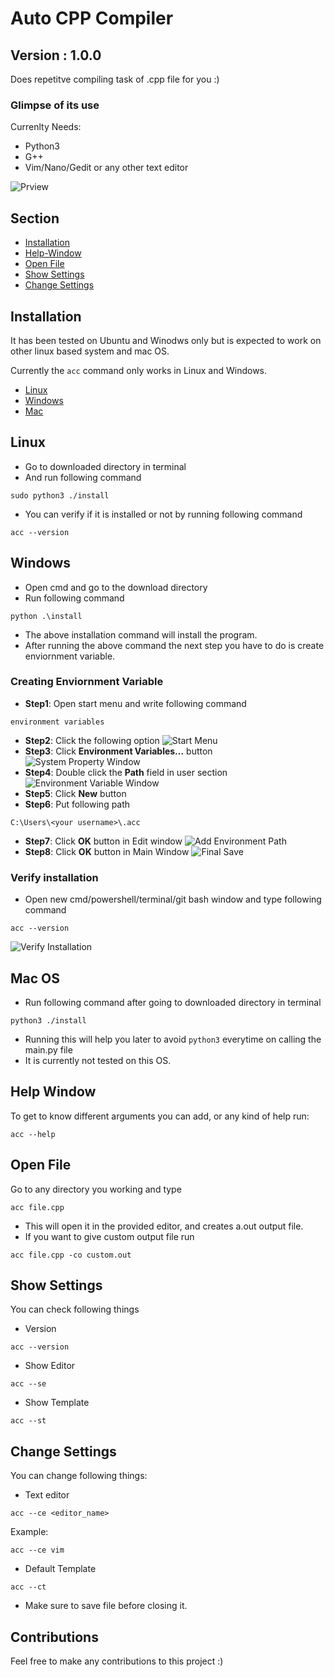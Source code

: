# Auto CPP Compiler
## Version : 1.0.0

Does repetitve compiling task of .cpp file for you :)

### Glimpse of its use

Currenlty Needs:
- Python3
- G++
- Vim/Nano/Gedit or any other text editor

![Prview](./assets/preview.gif)

## Section
- [Installation](#installation)
- [Help-Window](#help-window)
- [Open File](#open-file)
- [Show Settings](#show-settings)
- [Change Settings](#change-settings)

## Installation

It has been tested on Ubuntu and Winodws only but is expected to work on other linux based system and mac OS.

Currently the `acc` command only works in Linux and Windows. 

- [Linux](#linux)
- [Windows](#Windows)
- [Mac](#Mac-OS)

## Linux
- Go to downloaded directory in terminal
- And run following command
```
sudo python3 ./install
```
- You can verify if it is installed or not by running following command
```
acc --version
```

## Windows
- Open cmd and go to the download directory
- Run following command
```
python .\install
```
- The above installation command will install the program.
- After running the above command the next step you have to do is create enviornment variable.
### Creating Enviornment Variable
- **Step1**: Open start menu and write following command
```
environment variables
```
- **Step2**: Click the following option
![Start Menu](./assets/start_menu_search.png)
- **Step3**: Click **Environment Variables...** button
![System Property Window](./assets/system_properties_window.png)
- **Step4**: Double click the **Path** field in user section
![Environment Variable Window](./assets/env_var_window.png)
- **Step5**: Click **New** button
- **Step6**: Put following path
```
C:\Users\<your username>\.acc
```
- **Step7**: Click **OK** button in Edit window
![Add Environment Path](./assets/add_env_path.png)
- **Step8**: Click **OK** button in Main Window
![Final Save](./assets/final_save.png)
### Verify installation
- Open new cmd/powershell/terminal/git bash window and type following command
```
acc --version
```
![Verify Installation](./assets/verify_installation.png)

## Mac OS
- Run following command after going to downloaded directory in terminal
```
python3 ./install
```
- Running this will help you later to avoid `python3` everytime on calling the main.py file
- It is currently not tested on this OS.

## Help Window
To get to know different arguments you can add, or any kind of help run:
```
acc --help
```

## Open File
Go to any directory you working and type
```
acc file.cpp
```
- This will open it in the provided editor, and creates a.out output file.
- If you want to give custom output file run
```
acc file.cpp -co custom.out
```

## Show Settings
You can check following things
- Version
```
acc --version
```
- Show Editor
```
acc --se
```
- Show Template
```
acc --st
```

## Change Settings
You can change following things:
- Text editor
```
acc --ce <editor_name>
```
Example:
```
acc --ce vim
```
- Default Template
```
acc --ct
```
- Make sure to save file before closing it.

## Contributions
Feel free to make any contributions to this project :)
